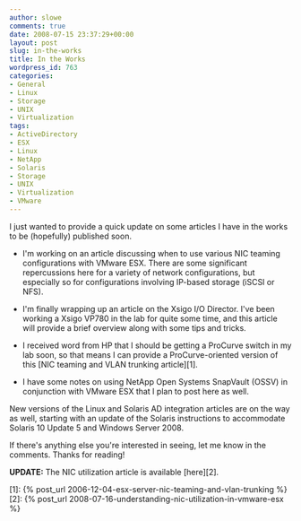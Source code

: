 ```yaml
---
author: slowe
comments: true
date: 2008-07-15 23:37:29+00:00
layout: post
slug: in-the-works
title: In the Works
wordpress_id: 763
categories:
- General
- Linux
- Storage
- UNIX
- Virtualization
tags:
- ActiveDirectory
- ESX
- Linux
- NetApp
- Solaris
- Storage
- UNIX
- Virtualization
- VMware
---
```


I just wanted to provide a quick update on some articles I have in the works to be (hopefully) published soon.

* I'm working on an article discussing when to use various NIC teaming configurations with VMware ESX. There are some significant repercussions here for a variety of network configurations, but especially so for configurations involving IP-based storage (iSCSI or NFS).

* I'm finally wrapping up an article on the Xsigo I/O Director. I've been working a Xsigo VP780 in the lab for quite some time, and this article will provide a brief overview along with some tips and tricks.

* I received word from HP that I should be getting a ProCurve switch in my lab soon, so that means I can provide a ProCurve-oriented version of this [NIC teaming and VLAN trunking article][1].

* I have some notes on using NetApp Open Systems SnapVault (OSSV) in conjunction with VMware ESX that I plan to post here as well.

New versions of the Linux and Solaris AD integration articles are on the way as well, starting with an update of the Solaris instructions to accommodate Solaris 10 Update 5 and Windows Server 2008.

If there's anything else you're interested in seeing, let me know in the comments. Thanks for reading!

**UPDATE:** The NIC utilization article is available [here][2].

[1]: {% post_url 2006-12-04-esx-server-nic-teaming-and-vlan-trunking %}
[2]: {% post_url 2008-07-16-understanding-nic-utilization-in-vmware-esx %}
